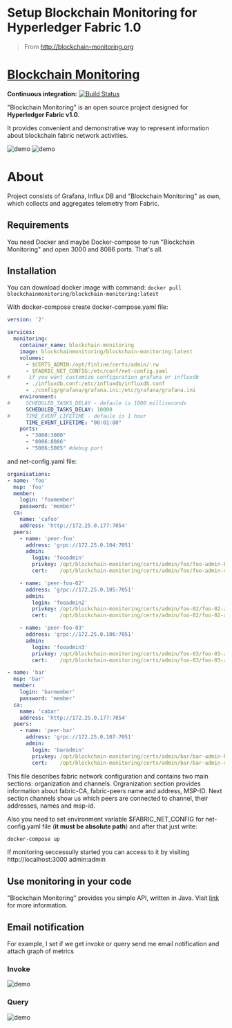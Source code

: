 # Setup Blockchain Monitoring for Hyperledger Fabric 1.0

>From http://blockchain-monitoring.org

[Blockchain Monitoring](http://blockchain-monitoring.org)
================


**Continuous integration:** [![Build Status](https://travis-ci.org/blockchain-monitoring/blockchain-monitoring.svg?branch=master)](https://travis-ci.org/blockchain-monitoring/blockchain-monitoring)

"Blockchain Monitoring" is an open source project designed for **Hyperledger Fabric v1.0**.

It provides convenient and demonstrative way to represent information
about blockchain fabric network activities.

![demo](http://blockchain-monitoring.org/images/demo.png)
![demo](http://blockchain-monitoring.org/images/dashboard-performance.png)

# About
Project consists of Grafana, Influx DB and "Blockchain Monitoring" as own, which collects and aggregates telemetry from Fabric.
## Requirements
You need Docker and maybe Docker-compose to run "Blockchain Monitoring" and open 3000 and 8086 ports. That's all.
## Installation
You can download docker image with command: `docker pull blockchainmonitoring/blockchain-monitoring:latest`

With docker-compose create docker-compose.yaml file:
```yaml
version: '2'

services:
  monitoring:
    container_name: blockchain-monitoring
    image: blockchainmonitoring/blockchain-monitoring:latest
    volumes:
      - $CERTS_ADMIN:/opt/finline/certs/admin/:rw
      - $FABRIC_NET_CONFIG:/etc/conf/net-config.yaml
#      if you want customize configuration grafana or influxdb
      - ./influxdb.conf:/etc/influxdb/influxdb.conf
      - ./config/grafana/grafana.ini:/etc/grafana/grafana.ini
    environment:
#     SCHEDULED_TASKS_DELAY - defaule is 1000 milliseconds
      SCHEDULED_TASKS_DELAY: 10000
#     TIME_EVENT_LIFETIME - defaule is 1 hour
      TIME_EVENT_LIFETIME: "00:01:00"
    ports:
      - "3000:3000"
      - "8086:8086"
      - "5006:5005" #debug port
```
and net-config.yaml file:
```yaml
organisations:
- name: 'foo'
  msp: 'foo'
  member:
    login: 'foomember'
    password: 'member'
  ca:
    name: 'cafoo'
    address: 'http://172.25.0.177:7054'
  peers:
    - name: 'peer-foo'
      address: 'grpc://172.25.0.104:7051'
      admin:
        login: 'fooadmin'
        privkey: /opt/blockchain-monitoring/certs/admin/foo/foo-admin-key.pem
        cert:    /opt/blockchain-monitoring/certs/admin/foo/foo-admin-signed.pem

    - name: 'peer-foo-02'
      address: 'grpc://172.25.0.105:7051'
      admin:
        login: 'fooadmin2'
        privkey: /opt/blockchain-monitoring/certs/admin/foo-02/foo-02-admin-key.pem
        cert:    /opt/blockchain-monitoring/certs/admin/foo-02/foo-02-admin-signed.pem

    - name: 'peer-foo-03'
      address: 'grpc://172.25.0.106:7051'
      admin:
        login: 'fooadmin3'
        privkey: /opt/blockchain-monitoring/certs/admin/foo-03/foo-03-admin-key.pem
        cert:    /opt/blockchain-monitoring/certs/admin/foo-03/foo-03-admin-signed.pem

- name: 'bar'
  msp: 'bar'
  member:
    login: 'barmember'
    password: 'member'
  ca:
    name: 'cabar'
    address: 'http://172.25.0.177:7054'
  peers:
    - name: 'peer-bar'
      address: 'grpc://172.25.0.107:7051'
      admin:
        login: 'baradmin'
        privkey: /opt/blockchain-monitoring/certs/admin/bar/bar-admin-key.pem
        cert:    /opt/blockchain-monitoring/certs/admin/bar/bar-admin-signed.pem
```

This file describes fabric network configuration and contains two main sections: organization and channels.
Orgranization section provides information about fabric-CA, fabric-peers name and address, MSP-ID.
Next section channels show us which peers are connected to channel, their addresses, names and msp-id.

Also you need to set environment variable $FABRIC_NET_CONFIG for net-config.yaml file (**it must be absolute path**) and after that just write:
```bash
docker-compose up
```
If monitoring seccessully started you can access to it by visiting http://localhost:3000 admin:admin

## Use monitoring in your code
"Blockchain Monitoring" provides you simple API, written in Java.
Visit [link](https://github.com/blockchain-monitoring/blockchain-monitoring-api) for more information.

## Email notification
For example, I set if we get invoke or query send me email notification and attach graph of metrics

### Invoke
![demo](http://blockchain-monitoring.org/images/invoke-alert.png)
### Query
![demo](http://blockchain-monitoring.org/images/query-alert.png)
